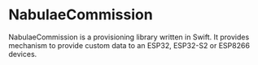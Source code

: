 # NabulaeCommission
NabulaeCommission is a provisioning library written in Swift. It provides mechanism to provide  custom data to an ESP32, ESP32-S2 or ESP8266 devices.
